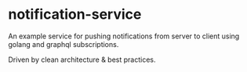 # notification-service

An example service for pushing notifications from server to client using golang and graphql subscriptions.

Driven by clean architecture & best practices.
